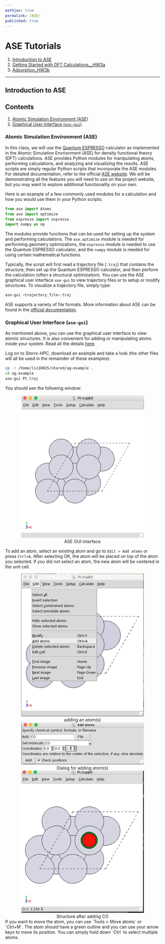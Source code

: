 ```yaml
---
mathjax: true
permalink: /ASE/
published: true
---
```

# ASE Tutorials
1. [Introduction to ASE](../)
2. [Getting Started with DFT Calculations__HW3a](../DFT/QE/Getting_Started/)
3. [Adsorption_HW3b](../DFT/QE/Adsorption/)
____

## Introduction to ASE

## Contents
1. [Atomic Simulation Environment (ASE)](#backgroun)
2. [Graphical User Interface (`ase-gui`)](#ase-gui)

<a name='background'></a>

### Atomic Simulation Environment (ASE) ###
In this class, we will use the [Quantum ESPRESSO](http://www.quantum-espresso.org) calculator as implemented in the Atomic Simulation Envrionment (ASE) for density functional theory (DFT) calculations. ASE provides Python modules for manipulating atoms, performing calculations, and analyzing and visualizing the results. ASE scripts are simply regular Python scripts that incorporate the ASE modules. For detailed documentation, refer to the official [ASE website](http://wiki.fysik.dtu.dk/ase/index.html). We will be demonstrating all the features you will need to use on the project website, but you may want to explore additional functionality on your own.

Here is an example of a few commonly used modules for a calculation and how you would use them in your Python scripts:

```python
from ase import Atoms
from ase import optimize
from espresso import espresso
import numpy as np
```

The modules provide functions that can be used for setting up the system and performing calculations. The `ase.optimize` module is needed for performing geometry optimizations, the `espresso` module is needed to use the Quantum ESPRESSO calculator, and the `numpy` module is needed for using certain mathematical functions.

Typically, the script will first read a trajectory file (`.traj`) that contains the structure, then set up the Quantum ESPRESSO calculator, and then perform the calculation (often a structural optimization). You can use the ASE graphical user interface `ase-gui` to view trajectory files or to setup or modify structures. To visualize a trajectory file, simply type:

```bash
ase-gui <trajectory_file>.traj
```

ASE supports a variety of file formats. More information about ASE can be found in the [official documentation](http://wiki.fysik.dtu.dk/ase/ase/ase.html).

<a name='ase-gui'></a>

### Graphical User Interface (`ase-gui`) ###

As mentioned above, you can use the graphical user interface to view atomic structures. It is also convenient for adding or manipulating atoms inside your system. Read all the details [here](http://wiki.fysik.dtu.dk/ase/ase/gui/gui.html).

Log on to *Storrs-HPC*, download an example and take a look (the other files will all be used in the remainder of these examples):

```bash
cp -r /home/liz18025/shared/ag-example .
cd ag-example
ase-gui Pt.traj
```

You should see the following window:

<center><img src="Images/Pt_traj_0.png" alt="window" style="width: 400px;"/><br>
ASE GUI interface
</center>

To add an atom, select an existing atom and go to `Edit > Add atoms` or press `Ctrl+A`. After selecting OK, the atom will be placed on top of the atom you selected. If you did not select an atom, the new atom will be centered in the unit cell.
<center><img src="Images/add_atom.png" alt="add" style="width: 400px;"/><br>
adding an atom(s)
</center>
<center><img src="Images/add_atom_dialog.png" alt="add" style="width: 400px;"/><br>
Dialog for adding atom(s)
</center>
<center><img src="Images/Pt_CO.png" alt="add" style="width: 400px;"/><br>
Structure after adding CO
</center>
If you want to move the atom, you can use `Tools > Move atoms` or `Ctrl+M`. The atom should have a green outline and you can use your arrow keys to move its position. You can simply hold down `Ctrl` to select multiple atoms.
